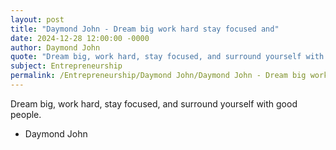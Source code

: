 ```yaml
---
layout: post
title: "Daymond John - Dream big work hard stay focused and"
date: 2024-12-28 12:00:00 -0000
author: Daymond John
quote: "Dream big, work hard, stay focused, and surround yourself with good people."
subject: Entrepreneurship
permalink: /Entrepreneurship/Daymond John/Daymond John - Dream big work hard stay focused and
---
```


Dream big, work hard, stay focused, and surround yourself with good people.

- Daymond John
